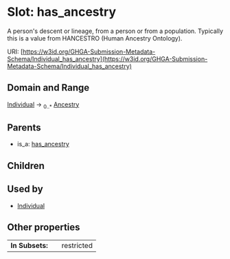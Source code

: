 
# Slot: has_ancestry


A person's descent or lineage, from a person or from a population. Typically this is a value from HANCESTRO (Human Ancestry Ontology).

URI: [https://w3id.org/GHGA-Submission-Metadata-Schema/Individual_has_ancestry](https://w3id.org/GHGA-Submission-Metadata-Schema/Individual_has_ancestry)


## Domain and Range

[Individual](Individual.md) &#8594;  <sub>0..\*</sub> [Ancestry](Ancestry.md)

## Parents

 *  is_a: [has_ancestry](has_ancestry.md)

## Children


## Used by

 * [Individual](Individual.md)

## Other properties

|  |  |  |
| --- | --- | --- |
| **In Subsets:** | | restricted |

